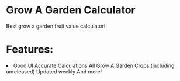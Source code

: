 # Grow A Garden Calculator
Best grow a garden fruit value calculator!
# Features:
<li>
Good UI
  Accurate Calculations
  All Grow A Garden Crops (including unreleased)
  Updated weekly
  And more!
</li>
